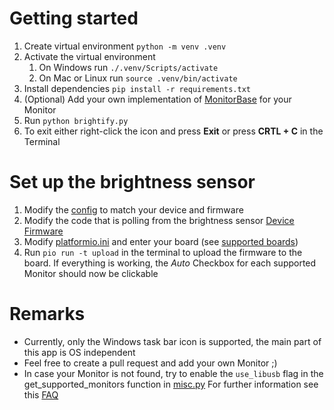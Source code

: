 # Getting started
1. Create virtual environment `python -m venv .venv`
2. Activate the virtual environment
   1. On Windows run `./.venv/Scripts/activate`
   2. On Mac or Linux run  `source .venv/bin/activate`
3. Install dependencies `pip install -r requirements.txt`
4. (Optional) Add your own implementation of [MonitorBase](monitors/monitor_base.py) for your Monitor
5. Run `python brightify.py`
6. To exit either right-click the icon and press **Exit** or press **CRTL + C** in the Terminal

# Set up the brightness sensor
1. Modify the [config](config.py) to match your device and firmware
2. Modify the code that is polling from the brightness sensor [Device Firmware](sensor_firmware/src)
3. Modify [platformio.ini](sensor_firmware/platformio.ini) and enter your board (see [supported boards](https://docs.platformio.org/en/latest/boards/index.html))
4. Run `pio run -t upload` in the terminal to upload the firmware to the board.
If everything is working, the *Auto* Checkbox for each supported Monitor should now be clickable 

# Remarks
+ Currently, only the Windows task bar icon is supported, the main part of this app is OS independent
+ Feel free to create a pull request and add your own Monitor ;)
+ In case your Monitor is not found, try to enable the `use_libusb` flag in the get_supported_monitors function in [misc.py](base/misc.py)
For further information see this [FAQ](https://github.com/pyusb/pyusb/blob/master/docs/faq.rst)


